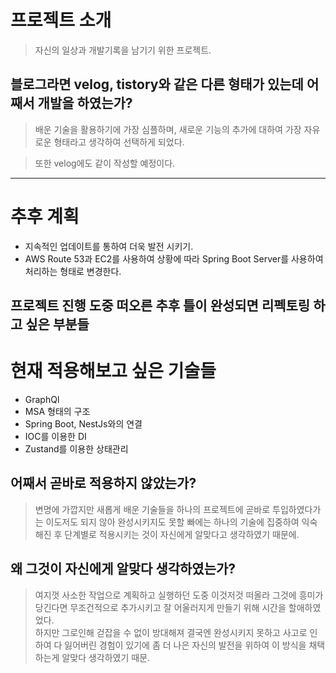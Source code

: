 # 프로젝트 소개

> 자신의 일상과 개발기록을 남기기 위한 프로젝트.

## 블로그라면 velog, tistory와 같은 다른 형태가 있는데 어째서 개발을 하였는가?

> 배운 기술을 활용하기에 가장 심플하며, 새로운 기능의 추가에 대하여 가장 자유로운 형태라고 생각하여 선택하게 되었다.

> 또한 velog에도 같이 작성할 예정이다.

---

# 추후 계획

- 지속적인 업데이트를 통하여 더욱 발전 시키기.
- AWS Route 53과 EC2를 사용하여 상황에 따라 Spring Boot Server를 사용하여 처리하는 형태로 변경한다.

## 프로젝트 진행 도중 떠오른 추후 틀이 완성되면 리펙토링 하고 싶은 부분들

# 현재 적용해보고 싶은 기술들

- GraphQl
- MSA 형태의 구조
- Spring Boot, NestJs와의 연결
- IOC를 이용한 DI
- Zustand를 이용한 상태관리

## 어째서 곧바로 적용하지 않았는가?

> 변명에 가깝지만 새롭게 배운 기술들을 하나의 프로젝트에 곧바로 투입하였다가는 이도저도 되지 않아 완성시키지도 못할 빠에는 하나의 기술에 집중하여 익숙해진 후 단계별로 적용시키는 것이 자신에게 알맞다고 생각하였기 때문에.

## 왜 그것이 자신에게 알맞다 생각하였는가?

> 여지껏 사소한 작업으로 계획하고 실행하던 도중 이것저것 떠올라 그것에 흥미가 당긴다면 무조건적으로 추가시키고 잘 어울러지게 만들기 위해 시간을 할애하였었다. <br />
> 하지만 그로인해 걷잡을 수 없이 방대해져 결국엔 완성시키지 못하고 사고로 인하여 다 잃어버린 경험이 있기에 좀 더 나은 자신의 발전을 위하여 이 방식을 채택하는게 알맞다 생각하였기 때문.
